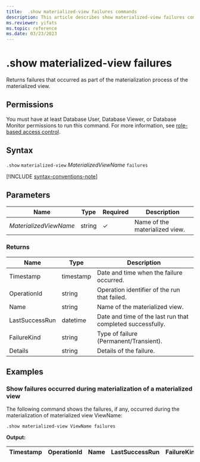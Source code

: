 ```yaml
---
title:  .show materialized-view failures commands
description: This article describes show materialized-view failures commands in Azure Data Explorer.
ms.reviewer: yifats
ms.topic: reference
ms.date: 03/23/2023
---
```


# .show materialized-view failures

Returns failures that occurred as part of the materialization process of the materialized view.

## Permissions

You must have at least Database User, Database Viewer, or Database Monitor permissions to run this command. For more information, see [role-based access control](../access-control/role-based-access-control.md).

## Syntax

`.show` `materialized-view` *MaterializedViewName* `failures`

[!INCLUDE [syntax-conventions-note](../../../includes/syntax-conventions-note.md)]

## Parameters

| Name                   | Type   | Required | Description                    |
|------------------------|--------|----------|--------------------------------|
| *MaterializedViewName* | string | &check;  | Name of the materialized view. |

### Returns

| Name           | Type      | Description                                                |
|----------------|-----------|------------------------------------------------------------|
| Timestamp      | timestamp | Date and time when the failure occurred.                    |
| OperationId    | string    | Operation identifier of the run that failed.               |
| Name           | string    | Name of the materialized view.                             |
| LastSuccessRun | datetime  | Date and time of the last run that completed successfully. |
| FailureKind    | string    | Type of failure (Permanent/Transient).                     |
| Details        | string    | Details of the failure.                                    |

## Examples

### Show failures occurred during materialization of a materialized view

The following command shows the failures, if any, occurred during the materialization of materialized view ViewName:

```kusto
.show materialized-view ViewName failures
```

**Output:**

| Timestamp | OperationId | Name  | LastSuccessRun | FailureKind | Details |
|-----------|-------------|-------|----------------|-------------|---------|
